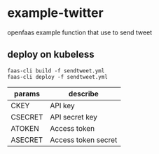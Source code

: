 # example-twitter
openfaas example function that use to send tweet

## deploy on kubeless

```shell
faas-cli build -f sendtweet.yml
faas-cli deploy -f sendtweet.yml
```

| params | describe |
| --- | --- |
| CKEY | API key |
| CSECRET | API secret key |
| ATOKEN | Access token |
| ASECRET | Access token secret |